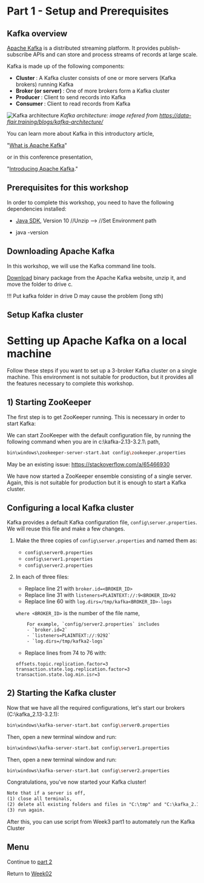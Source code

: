 # Part 1 - Setup and Prerequisites

## Kafka overview

[Apache Kafka](https://kafka.apache.org) is a distributed streaming platform. It provides publish-subscribe APIs and can store and process streams of records at large scale.

Kafka is made up of the following components:
- <b> Cluster </b> : A Kafka cluster consists of one or more servers (Kafka brokers) running Kafka
- <b> Broker (or server) </b> : One of more brokers form a Kafka cluster
- <b> Producer </b> : Client to send records into Kafka
- <b> Consumer </b> : Client to read records from Kafka

![Kafka architecture](https://user-images.githubusercontent.com/69342162/128960348-ca77f81b-a858-4107-b5c8-a76239932b92.png)
*Kafka architecture: image refered from https://data-flair.training/blogs/kafka-architecture/*

You can learn more about Kafka in this introductory article,

"[What is Apache Kafka](https://developer.ibm.com/articles/an-introduction-to-apache-kafka/)" 

or in this conference presentation, 

"[Introducing Apache Kafka](https://developer.ibm.com/videos/an-introduction-to-apache-kafka/)."

## Prerequisites for this workshop

In order to complete this workshop, you need to have the following dependencies installed:

- [Java SDK](https://jdk.java.net/java-se-ri/10), Version 10 //Unzip --> //Set Environment path

- java -version

## Downloading Apache Kafka

In this workshop, we will use the Kafka command line tools.

[Download](https://drive.google.com/drive/folders/1FTdo0sqTpUwRl4EBtFBbXt6fRjtjAbi6?usp=sharing) binary package from the Apache Kafka website, unzip it, and move the folder to drive c.

!!! Put kafka folder in drive D may cause the problem (long sth)

## Setup Kafka cluster
# Setting up Apache Kafka on a local machine

Follow these steps if you want to set up a 3-broker Kafka cluster on a single machine. This environment is not suitable for production, but it provides all the features necessary to complete this workshop.

## 1) Starting ZooKeeper

The first step is to get ZooKeeper running. This is necessary in order to start Kafka:

We can start ZooKeeper with the default configuration file, by running the following command when you are in c:\kafka-2.13-3.2.1\ path,

```sh
bin\windows\zookeeper-server-start.bat config\zookeeper.properties
```

May be an existing issue: https://stackoverflow.com/a/65466930

We have now started a ZooKeeper ensemble consisting of a single server. Again, this is not suitable for production but it is enough to start a Kafka cluster.

## Configuring a local Kafka cluster

Kafka provides a default Kafka configuration file, `config\server.properties`. We will reuse this file and make a few changes.

1. Make the three copies of `config\server.properties` and named them as:
    - `config\server0.properties`
    - `config\server1.properties`
    - `config\server2.properties`

2. In each of three files:
    - Replace line 21 with `broker.id=<BROKER_ID>`
    - Replace line 31 with `listeners=PLAINTEXT://:9<BROKER_ID>92`
    - Replace line 60 with `log.dirs=/tmp/kafka<BROKER_ID>-logs`
    
    `where <BROKER_ID>` is the number of the file name, 
     
    ```html
        For example, `config/server2.properties` includes
        - `broker.id=2`
        - `listeners=PLAINTEXT://:9292`
        - `log.dirs=/tmp/kafka2-logs`
    ```
    
    - Replace lines from 74 to 76 with:

    ```properties
    offsets.topic.replication.factor=3
    transaction.state.log.replication.factor=3
    transaction.state.log.min.isr=3
    ```

## 2) Starting the Kafka cluster

Now that we have all the required configurations, let's start our brokers (C:\kafka_2.13-3.2.1):

```sh
bin\windows\kafka-server-start.bat config\server0.properties
```

Then, open a new terminal window and run:

```sh
bin\windows\kafka-server-start.bat config\server1.properties
```

Then, open a new terminal window and run:
```sh
bin\windows\kafka-server-start.bat config\server2.properties
```

Congratulations, you've now started your Kafka cluster!

```html
Note that if a server is off,
(1) close all terminals,
(2) delete all existing folders and files in "C:\tmp" and "C:\kafka_2.13-3.2.1\logs", and 
(3) run again.
```

After this, you can use script from Week3 part1 to automately run the Kafka Cluster

## Menu
Continue to [part 2](../part2/README.md)

Return to [Week02](../README.md)




